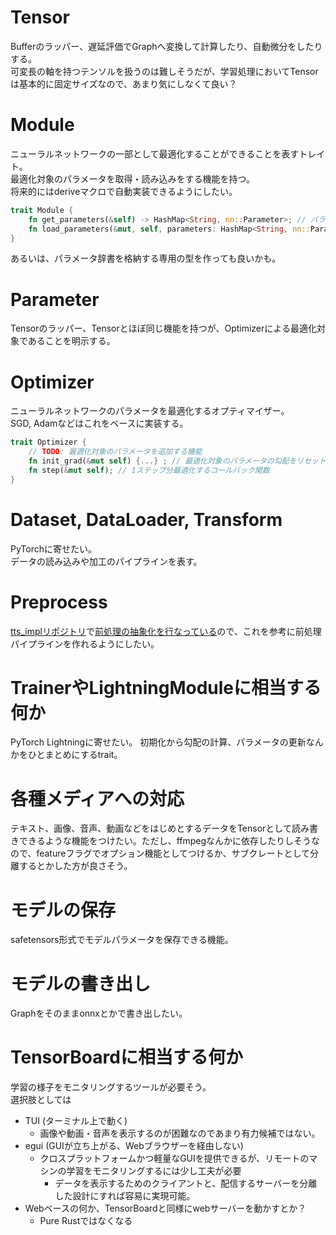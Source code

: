 # Tensor
Bufferのラッパー、遅延評価でGraphへ変換して計算したり、自動微分をしたりする。  
可変長の軸を持つテンソルを扱うのは難しそうだが、学習処理においてTensorは基本的に固定サイズなので、あまり気にしなくて良い？

# Module
ニューラルネットワークの一部として最適化することができることを表すトレイト。  
最適化対象のパラメータを取得・読み込みをする機能を持つ。  
将来的にはderiveマクロで自動実装できるようにしたい。

```rust
trait Module {
    fn get_parameters(&self) -> HashMap<String, nn::Parameter>; // パラメータを辞書型で取得する
    fn load_parameters(&mut, self, parameters: HashMap<String, nn::Parameter>); // パラメータを辞書からロードする
}
```
あるいは、パラメータ辞書を格納する専用の型を作っても良いかも。

# Parameter
Tensorのラッパー、Tensorとほぼ同じ機能を持つが、Optimizerによる最適化対象であることを明示する。

# Optimizer
ニューラルネットワークのパラメータを最適化するオプティマイザー。  
SGD, Adamなどはこれをベースに実装する。
```rust
trait Optimizer {
    // TODO: 最適化対象のパラメータを追加する機能
    fn init_grad(&mut self) {...} ; // 最適化対象のパラメータの勾配をリセットする
    fn step(&mut self); // 1ステップ分最適化するコールバック関数
}
```

# Dataset, DataLoader, Transform
PyTorchに寄せたい。  
データの読み込みや加工のパイプラインを表す。

# Preprocess
[tts_implリポジトリ](https://github.com/uthree/tts_impl)で[前処理の抽象化を行なっている](https://github.com/uthree/tts_impl/blob/main/src/tts_impl/utils/preprocess/base.py)ので、これを参考に前処理パイプラインを作れるようにしたい。

# TrainerやLightningModuleに相当する何か
PyTorch Lightningに寄せたい。
初期化から勾配の計算、パラメータの更新なんかをひとまとめにするtrait。

# 各種メディアへの対応
テキスト、画像、音声、動画などをはじめとするデータをTensorとして読み書きできるような機能をつけたい。ただし、ffmpegなんかに依存したりしそうなので、featureフラグでオプション機能としてつけるか、サブクレートとして分離するとかした方が良さそう。

# モデルの保存
safetensors形式でモデルパラメータを保存できる機能。

# モデルの書き出し
Graphをそのままonnxとかで書き出したい。

# TensorBoardに相当する何か
学習の様子をモニタリングするツールが必要そう。  
選択肢としては
 - TUI (ターミナル上で動く)
    - 画像や動画・音声を表示するのが困難なのであまり有力候補ではない。
 - egui (GUIが立ち上がる、Webブラウザーを経由しない)
    - クロスプラットフォームかつ軽量なGUIを提供できるが、リモートのマシンの学習をモニタリングするには少し工夫が必要
        - データを表示するためのクライアントと、配信するサーバーを分離した設計にすれば容易に実現可能。
 - Webベースの何か、TensorBoardと同様にwebサーバーを動かすとか？
    - Pure Rustではなくなる